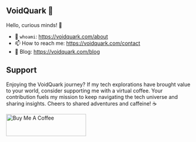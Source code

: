 ## VoidQuark 🖖

Hello, curious minds! 🧠

- 🖖 `whoami`: https://voidquark.com/about
- 📫 How to reach me: https://voidquark.com/contact
- 📰 Blog: https://voidquark.com/blog

## Support

Enjoying the VoidQuark journey? If my tech explorations have brought value to your world, consider supporting me with a virtual coffee. Your contribution fuels my mission to keep navigating the tech universe and sharing insights. Cheers to shared adventures and caffeine! ☕️

<a href="https://www.buymeacoffee.com/voidquark" target="_blank"><img src="https://cdn.buymeacoffee.com/buttons/v2/default-violet.png" alt="Buy Me A Coffee" style="height: 60px !important;width: 217px !important;" ></a>
